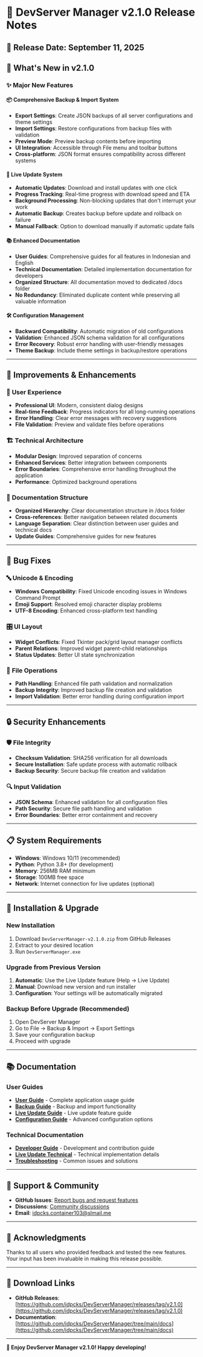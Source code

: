 # 🚀 DevServer Manager v2.1.0 Release Notes

## 📅 Release Date: September 11, 2025

## 🎯 **What's New in v2.1.0**

### ✨ **Major New Features**

#### 📦 **Comprehensive Backup & Import System**
- **Export Settings**: Create JSON backups of all server configurations and theme settings
- **Import Settings**: Restore configurations from backup files with validation
- **Preview Mode**: Preview backup contents before importing
- **UI Integration**: Accessible through File menu and toolbar buttons
- **Cross-platform**: JSON format ensures compatibility across different systems

#### 🚀 **Live Update System**
- **Automatic Updates**: Download and install updates with one click
- **Progress Tracking**: Real-time progress with download speed and ETA
- **Background Processing**: Non-blocking updates that don't interrupt your work
- **Automatic Backup**: Creates backup before update and rollback on failure
- **Manual Fallback**: Option to download manually if automatic update fails

#### 📚 **Enhanced Documentation**
- **User Guides**: Comprehensive guides for all features in Indonesian and English
- **Technical Documentation**: Detailed implementation documentation for developers
- **Organized Structure**: All documentation moved to dedicated /docs folder
- **No Redundancy**: Eliminated duplicate content while preserving all valuable information

#### 🛠️ **Configuration Management**
- **Backward Compatibility**: Automatic migration of old configurations
- **Validation**: Enhanced JSON schema validation for all configurations
- **Error Recovery**: Robust error handling with user-friendly messages
- **Theme Backup**: Include theme settings in backup/restore operations

---

## 🔧 **Improvements & Enhancements**

### 🎨 **User Experience**
- **Professional UI**: Modern, consistent dialog designs
- **Real-time Feedback**: Progress indicators for all long-running operations
- **Error Handling**: Clear error messages with recovery suggestions
- **File Validation**: Preview and validate files before operations

### 🏗️ **Technical Architecture**
- **Modular Design**: Improved separation of concerns
- **Enhanced Services**: Better integration between components
- **Error Boundaries**: Comprehensive error handling throughout the application
- **Performance**: Optimized background operations

### 📖 **Documentation Structure**
- **Organized Hierarchy**: Clear documentation structure in /docs folder
- **Cross-references**: Better navigation between related documents
- **Language Separation**: Clear distinction between user guides and technical docs
- **Update Guides**: Comprehensive guides for new features

---

## 🐛 **Bug Fixes**

### 🔤 **Unicode & Encoding**
- **Windows Compatibility**: Fixed Unicode encoding issues in Windows Command Prompt
- **Emoji Support**: Resolved emoji character display problems
- **UTF-8 Encoding**: Enhanced cross-platform text handling

### 🎛️ **UI Layout**
- **Widget Conflicts**: Fixed Tkinter pack/grid layout manager conflicts
- **Parent Relations**: Improved widget parent-child relationships
- **Status Updates**: Better UI state synchronization

### 📁 **File Operations**
- **Path Handling**: Enhanced file path validation and normalization
- **Backup Integrity**: Improved backup file creation and validation
- **Import Validation**: Better error handling during configuration import

---

## 🔒 **Security Enhancements**

### 🛡️ **File Integrity**
- **Checksum Validation**: SHA256 verification for all downloads
- **Secure Installation**: Safe update process with automatic rollback
- **Backup Security**: Secure backup file creation and validation

### 🔍 **Input Validation**
- **JSON Schema**: Enhanced validation for all configuration files
- **Path Security**: Secure file path handling and validation
- **Error Boundaries**: Better error containment and recovery

---

## 📋 **System Requirements**

- **Windows**: Windows 10/11 (recommended)
- **Python**: Python 3.8+ (for development)
- **Memory**: 256MB RAM minimum
- **Storage**: 100MB free space
- **Network**: Internet connection for live updates (optional)

---

## 🚀 **Installation & Upgrade**

### **New Installation**
1. Download `DevServerManager-v2.1.0.zip` from GitHub Releases
2. Extract to your desired location
3. Run `DevServerManager.exe`

### **Upgrade from Previous Version**
1. **Automatic**: Use the Live Update feature (Help → Live Update)
2. **Manual**: Download new version and run installer
3. **Configuration**: Your settings will be automatically migrated

### **Backup Before Upgrade** (Recommended)
1. Open DevServer Manager
2. Go to File → Backup & Import → Export Settings
3. Save your configuration backup
4. Proceed with upgrade

---

## 📚 **Documentation**

### **User Guides**
- **[User Guide](docs/USER_GUIDE.md)** - Complete application usage guide
- **[Backup Guide](docs/BACKUP_IMPORT_GUIDE.md)** - Backup and import functionality
- **[Live Update Guide](docs/LIVE_UPDATE_README.md)** - Live update feature guide
- **[Configuration Guide](docs/CONFIGURATION.md)** - Advanced configuration options

### **Technical Documentation**
- **[Developer Guide](docs/DEVELOPER.md)** - Development and contribution guide
- **[Live Update Technical](docs/LIVE_UPDATE.md)** - Technical implementation details
- **[Troubleshooting](docs/TROUBLESHOOTING.md)** - Common issues and solutions

---

## 🤝 **Support & Community**

- **GitHub Issues**: [Report bugs and request features](https://github.com/idpcks/DevServerManager/issues)
- **Discussions**: [Community discussions](https://github.com/idpcks/DevServerManager/discussions)
- **Email**: idpcks.container103@slmail.me

---

## 🙏 **Acknowledgments**

Thanks to all users who provided feedback and tested the new features. Your input has been invaluable in making this release possible.

---

## 🔗 **Download Links**

- **GitHub Releases**: [https://github.com/idpcks/DevServerManager/releases/tag/v2.1.0](https://github.com/idpcks/DevServerManager/releases/tag/v2.1.0)
- **Documentation**: [https://github.com/idpcks/DevServerManager/tree/main/docs](https://github.com/idpcks/DevServerManager/tree/main/docs)

---

**🎉 Enjoy DevServer Manager v2.1.0! Happy developing!**